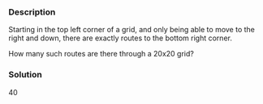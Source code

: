 ### Description
Starting in the top left corner of a grid, and only being able to move to the right and down, there are exactly routes to the bottom right corner.

How many such routes are there through a 20x20 grid?


### Solution
40
